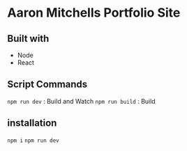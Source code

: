 # Aaron Mitchells Portfolio Site

## Built with
- Node
- React

## Script Commands
`npm run dev` : Build and Watch
`npm run build` : Build

## installation
`npm i`
`npm run dev`
